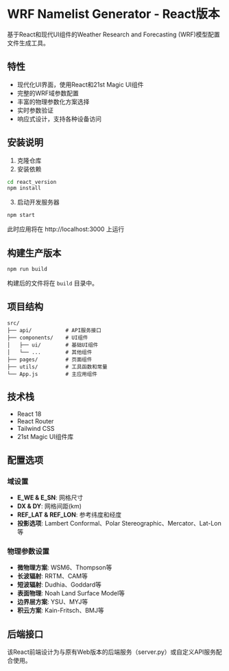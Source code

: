 # WRF Namelist Generator - React版本

基于React和现代UI组件的Weather Research and Forecasting (WRF)模型配置文件生成工具。

## 特性

- 现代化UI界面，使用React和21st Magic UI组件
- 完整的WRF域参数配置
- 丰富的物理参数化方案选择
- 实时参数验证
- 响应式设计，支持各种设备访问

## 安装说明

1. 克隆仓库
2. 安装依赖

```bash
cd react_version
npm install
```

3. 启动开发服务器

```bash
npm start
```

此时应用将在 http://localhost:3000 上运行

## 构建生产版本

```bash
npm run build
```

构建后的文件将在 `build` 目录中。

## 项目结构

```
src/
├── api/           # API服务接口
├── components/    # UI组件
│   ├── ui/        # 基础UI组件
│   └── ...        # 其他组件
├── pages/         # 页面组件
├── utils/         # 工具函数和常量
└── App.js         # 主应用组件
```

## 技术栈

- React 18
- React Router
- Tailwind CSS
- 21st Magic UI组件库

## 配置选项

### 域设置

- **E_WE & E_SN**: 网格尺寸
- **DX & DY**: 网格间距(km)
- **REF_LAT & REF_LON**: 参考纬度和经度
- **投影选项**: Lambert Conformal、Polar Stereographic、Mercator、Lat-Lon等

### 物理参数设置

- **微物理方案**: WSM6、Thompson等
- **长波辐射**: RRTM、CAM等
- **短波辐射**: Dudhia、Goddard等
- **表面物理**: Noah Land Surface Model等
- **边界层方案**: YSU、MYJ等
- **积云方案**: Kain-Fritsch、BMJ等

## 后端接口

该React前端设计为与原有Web版本的后端服务（server.py）或自定义API服务配合使用。 